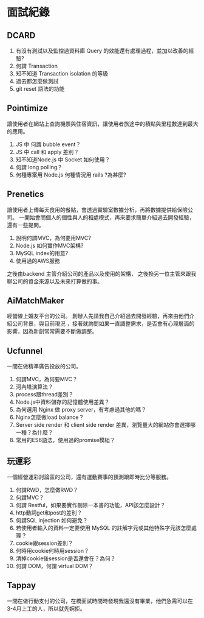 # 面試紀錄

## DCARD

1. 有沒有測試以及監控過資料庫 Query 的效能還有處理過程，並加以改善的經驗?
2. 何謂 Transaction
3. 知不知道 Transaction isolation 的等級
4. 過去都怎麼做測試
5. git reset 語法的功能

## Pointimize

讓使用者在網站上查詢機票與住宿資訊，讓使用者旅途中的積點與里程數達到最大的應用。

1. JS 中 何謂 bubble event？
2. JS 中 call 和 apply 差別？
3. 知不知道Node.js 中 Socket 如何使用？
4. 何謂 long polling？
5. 何種專案用 Node.js 何種情況用 rails ?為甚麼?

## Prenetics

讓使用者上傳每天食用的餐點，會透過實驗室數據分析，再將數據提供給保險公司。
一開始會問個人的個性與人的相處模式，再來要求簡單介紹過去開發經驗，還有一些提問。

1. 說明何謂MVC，為何要用MVC?
2. Node.js 如何實作MVC架構?
3. MySQL index的用意?
4. 使用過的AWS服務

之後由backend 主管介紹公司的產品以及使用的架構，
之後換另一位主管來跟我聊公司的資金來源以及未來打算做的事。

## AiMatchMaker

經營線上婚友平台的公司。
創辦人先請我自己介紹過去開發經驗，再來由他們介紹公司背景，與目前現況
，接著就詢問如果一直調整需求，是否會有心理層面的影響，因為新創常常需要不斷做調整。

## Ucfunnel

一間在做精準廣告投放的公司。

1. 何謂MVC，為何要MVC？
2. 河內塔演算法？
3. process跟thread差別？
4. Node.js中資料儲存的記憶體使用差異？
5. 為何選用 Nginx 做 proxy server，有考慮過其他的嗎？
6. Nginx怎麼做load balance？
7. Server side render 和 client side render 差異，瀏覽量大的網站你會選擇哪一種？為什麼？
8. 常用的ES6語法，使用過的promise模組？

## 玩運彩

一個經營運彩討論區的公司，還有運動賽事的預測跟即時比分等服務。

1. 何謂RWD，怎麼做RWD？
2. 何謂MVC？
3. 何謂 Restful，如果要實作刪除一本書的功能，API該怎麼設計？
4. http動詞get和post的差別？
5. 何謂SQL injection 如何避免？
6. 若使用者輸入的資料一定要使用 MySQL 的註解字元或其他特殊字元該怎麼處理？
7. cookie跟session差別？
8. 何時用cookie何時用session？
9. 清掉cookie後session是否還會在？為何？
10. 何謂 DOM，何謂 virtual DOM？

## Tappay

一間在做行動支付的公司，在橋面試時間時發現我還沒有畢業，他們急需可以在3-4月上工的人，所以就先婉拒。
